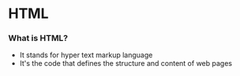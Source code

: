 # HTML

### What is HTML?
- It stands for hyper text markup language
- It's the code that defines the structure and content of web pages